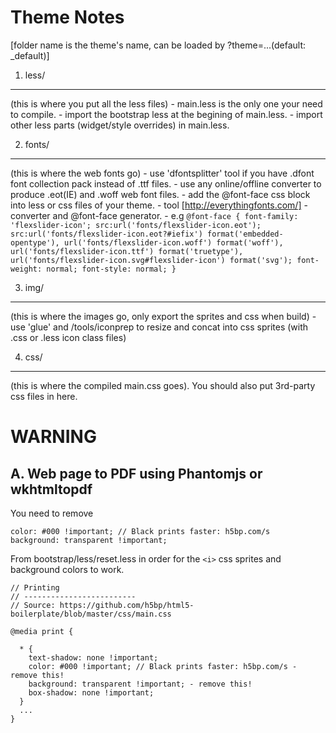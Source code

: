 Theme Notes 
===========
[folder name is the theme's name, can be loaded by ?theme=...(default: _default)]

1. less/ 
-------
(this is where you put all the less files)
	- main.less is the only one your need to compile.
	- import the bootstrap less at the begining of main.less.
	- import other less parts (widget/style overrides) in main.less.


2. fonts/ 
--------
(this is where the web fonts go)
	- use 'dfontsplitter' tool if you have .dfont font collection pack instead of .ttf files.
	- use any online/offline converter to produce .eot(IE) and .woff web font files.
	- add the @font-face css block into less or css files of your theme.
	- tool [http://everythingfonts.com/] - converter and @font-face generator.
	- e.g
	```
		@font-face {
		font-family: 'flexslider-icon';
			src:url('fonts/flexslider-icon.eot');
			src:url('fonts/flexslider-icon.eot?#iefix') format('embedded-opentype'),
				url('fonts/flexslider-icon.woff') format('woff'),
				url('fonts/flexslider-icon.ttf') format('truetype'),
				url('fonts/flexslider-icon.svg#flexslider-icon') format('svg');
			font-weight: normal;
			font-style: normal;
		}
	```

3. img/ 
------
(this is where the images go, only export the sprites and css when build)
	- use 'glue' and /tools/iconprep to resize and concat into css sprites (with .css or .less icon class files)


4. css/ 
---------
(this is where the compiled main.css goes).
You should also put 3rd-party css files in here.


WARNING
=======

A. Web page to PDF using Phantomjs or wkhtmltopdf
-------------------------------------------------

You need to remove 
```
color: #000 !important; // Black prints faster: h5bp.com/s
background: transparent !important;
```
From bootstrap/less/reset.less in order for the `<i>` css sprites and background colors to work.
```
// Printing
// -------------------------
// Source: https://github.com/h5bp/html5-boilerplate/blob/master/css/main.css

@media print {

  * {
    text-shadow: none !important;
    color: #000 !important; // Black prints faster: h5bp.com/s - remove this!
    background: transparent !important; - remove this!
    box-shadow: none !important;
  }
  ...
}
```